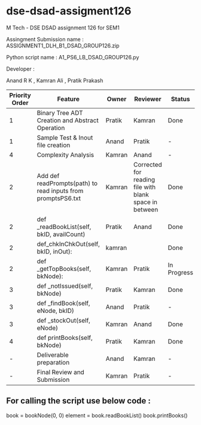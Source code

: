 # dse-dsad-assigment126
M Tech - DSE DSAD assignment 126 for SEM1

Assingment Submission name :  ASSIGNMENT1_DLH_B1_DSAD_GROUP126.zip 


Python script name : A1_PS6_LB_DSAD_GROUP126.py 

Developer :

Anand R K , Kamran Ali , Pratik Prakash

| Priority Order  | Feature |Owner |Reviewer |Status|
| ------------- | ------------- |------------- |------------- |------------- |
| 1  | Binary Tree ADT Creation and Abstract Operation  |Pratik  |Kamran  | Done |
| 1  | Sample Test & Inout file creation  |Anand  |Pratik  |-  |
| 4  | Complexity Analysis  |Kamran  |Anand  |-  |
| 2  | Add def readPrompts(path) to read inputs from promptsPS6.txt  | Kamran  | Corrected for reading file with blank space in between | Done |
| 2  | def _readBookList(self, bkID, availCount)  |Pratik  |Anand  | Done  |
| 2  | def_chkInChkOut(self, bkID, inOut):   |kamran  |  | Done  |
| 2  | def _getTopBooks(self, bkNode):  |Kamran  |Pratik  | In Progress  |
| 3  | def _notIssued(self, bkNode)  |Pratik  |Kamran  | Done |
| 3  | def _findBook(self, eNode, bkID)   |Anand  |Pratik  |-  |
| 3  | def _stockOut(self, eNode)   |Kamran  |Anand  | Done  |
| 4  | def printBooks(self, bkNode)  |Pratik  |Kamran  |Done |
| -  | Deliverable preparation  |Anand  |Kamran  |-  |
| -  | Final Review and Submission |Kamran  |Pratik  |-  |





## For calling the script use below code :
book = bookNode(0, 0)
element = book.readBookList()
book.printBooks()
